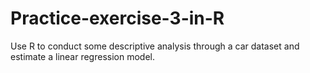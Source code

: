 # Practice-exercise-3-in-R
Use R to conduct some descriptive analysis through a car dataset and estimate a linear regression model.
